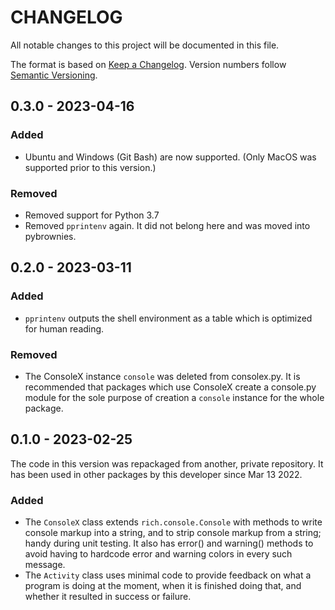 # CHANGELOG

All notable changes to this project will be documented in this file.

The format is based on [Keep a Changelog](https://keepachangelog.com/en/1.1.0/). Version numbers follow [Semantic Versioning](https://semver.org/spec/v2.0.0.html).


## 0.3.0 - 2023-04-16

### Added

- Ubuntu and Windows (Git Bash) are now supported. (Only MacOS was supported
  prior to this version.)

### Removed

- Removed support for Python 3.7
- Removed `pprintenv` again. It did not belong here and was moved into
  pybrownies.

## 0.2.0 - 2023-03-11

### Added

- `pprintenv` outputs the shell environment as a table which is optimized for human reading.

### Removed

- The ConsoleX instance `console` was deleted from consolex.py. It is
  recommended that packages which use ConsoleX create a console.py module for the sole purpose of creation a `console` instance for the whole package.


## 0.1.0 - 2023-02-25

The code in this version was repackaged from another, private repository. It has been used in other packages by this developer since Mar 13 2022.

### Added

- The `ConsoleX` class extends `rich.console.Console` with methods to write console markup into a string, and to strip console markup from a string; handy during unit testing. It also has error() and warning() methods to avoid having to hardcode error and warning colors in every such message.
- The `Activity` class uses minimal code to provide feedback on what a program is doing at the moment, when it is finished doing that, and whether it resulted in success or failure.
